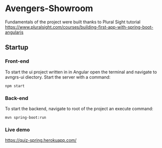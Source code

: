 # Avengers-Showroom

Fundamentals of the project were built thanks to Plural Sight tutorial https://www.pluralsight.com/courses/building-first-app-with-spring-boot-angularjs

## Startup
### Front-end
To start the ui project written in in Angular open the terminal and navigate to avngrs-ui diectory.
Start the server with a command:

`npm start`

### Back-end
To start the backend, navigate to root of the project an execute command:

`mvn spring-boot:run`

### Live demo
https://quiz-spring.herokuapp.com/
